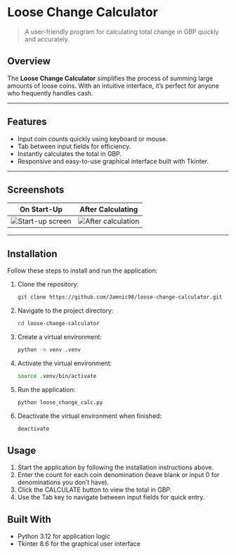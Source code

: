 # Loose Change Calculator  
> A user-friendly program for calculating total change in GBP quickly and accurately.  

## Overview  
The **Loose Change Calculator** simplifies the process of summing large amounts of loose coins. With an intuitive interface, it’s perfect for anyone who frequently handles cash.  

---

## Features  
- Input coin counts quickly using keyboard or mouse.  
- Tab between input fields for efficiency.  
- Instantly calculates the total in GBP.  
- Responsive and easy-to-use graphical interface built with Tkinter.  

---

## Screenshots  
| On Start-Up                                                                                                              | After Calculating                                                                                                          |  
|--------------------------------------------------------------------------------------------------------------------------|----------------------------------------------------------------------------------------------------------------------------|  
| ![Start-up screen](https://user-images.githubusercontent.com/44094740/98406966-c2b00280-2066-11eb-8773-5f855aa8fdbf.png) | ![After calculation](https://user-images.githubusercontent.com/44094740/98407627-e4f65000-2067-11eb-89a2-cabf69c21466.png) |  

---

## Installation  
Follow these steps to install and run the application:  

1. Clone the repository:  
   ```bash
   git clone https://github.com/Jamnic98/loose-change-calculator.git  

2. Navigate to the project directory:  
    ```bash
    cd loose-change-calculator

3. Create a virtual environment:
    ```bash
   python -m venv .venv

4. Activate the virtual environment:
    ```bash
   source .venv/bin/activate  

5. Run the application:
    ```bash
   python loose_change_calc.py  

6. Deactivate the virtual environment when finished:
    ```bash
   deactivate  


## Usage
1. Start the application by following the installation instructions above.
2. Enter the count for each coin denomination (leave blank or input 0 for denominations you don’t have).
3. Click the CALCULATE button to view the total in GBP.
4. Use the Tab key to navigate between input fields for quick entry.

## Built With
* Python 3.12 for application logic
* Tkinter 8.6 for the graphical user interface 
